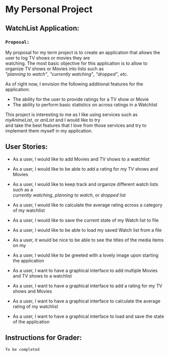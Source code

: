 # My Personal Project

##  WatchList Application:


### `Proposal: `

My proposal for my term project is to create an application that allows the user to log TV shows or movies they are \
watching. The most basic objective for this application is to allow to organize TV shows or Movies into lists such as \
*"planning to watch"*, *"currently watching"*, *"dropped"*, *etc*.

As of right now, I envision the following additional features for the application:
- The ability for the user to provide ratings for a TV show or Movie
- The ability to perform basic statistics on across ratings in a Watchlist

This project is interesting to me as I like using services such as *myAnimeList*, or *aniList* and I would like to try\
and take the best features that I love from those services and try to implement them myself in my application.

## User Stories:
- As a user, I would like to add Movies and TV shows to a watchlist
- As a user, I would like to be able to add a rating for my TV shows and Movies
- As a user, I would like to keep track and organize different watch lists such as a \
*currently watching*, *planning to watch*, or *dropped* list
- As a user, I would like to calculate the average rating across a category of my watchlist


- As a user, I would like to save the current state of my Watch list to file
- As a user, I would like to be able to load my saved Watch list from a file
- As a user, it would be nice to be able to see the titles of the media items on my 

- As a user, I would like to be greeted with a lovely image upon starting the application
- As a user, I want to have a graphical interface to add multiple Movies and TV shows to a watchlist
- As a user, I want to have a graphical interface to add a rating for my TV shows and Movies
- As a user, I want to have a graphical interface to calculate the average rating of my watchlist
- As a user, I want to have a graphical interface to load and save the state of the application

## Instructions for Grader:
`To be completed`